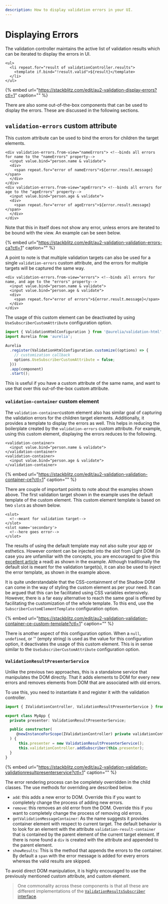 ```yaml
---
description: How to display validation errors in your UI.
---
```


# Displaying Errors

The validation controller maintains the active list of validation results which can be iterated to display the errors in UI.

```markup
<ul>
  <li repeat.for="result of validationController.results">
    <template if.bind="!result.valid">${result}</template>
  </li>
</ul>
```

{% embed url="https://stackblitz.com/edit/au2-validation-display-errors?ctl=1" caption="" %}

There are also some out-of-the-box components that can be used to display the errors. These are discussed in the following sections.

## `validation-errors` custom attribute

This custom attribute can be used to bind the errors for children the target elements.

```markup
<div validation-errors.from-view="nameErrors"> <!--binds all errors for name to the "nameErrors" property-->
  <input value.bind="person.name & validate">
  <div>
    <span repeat.for="error of nameErrors">${error.result.message}</span>
  </div>
</div>
<div validation-errors.from-view="ageErrors"> <!--binds all errors for age to the "ageErrors" property-->
  <input value.bind="person.age & validate">
  <div>
    <span repeat.for="error of ageErrors">${error.result.message}</span>
  </div>
</div>
```

Note that this in itself does not show any error, unless errors are iterated to be bound with the view. An example can be seen below.

{% embed url="https://stackblitz.com/edit/au2-validation-validation-errors-ca?ctl=1" caption="" %}

A point to note is that multiple validation targets can also be used for a single `validation-errors` custom attribute, and the errors for multiple targets will be captured the same way.

```markup
<div validation-errors.from-view="errors"> <!--binds all errors for name, and age to the "errors" property-->
  <input value.bind="person.name & validate">
  <input value.bind="person.age & validate">
  <div>
    <span repeat.for="error of errors">${error.result.message}</span>
  </div>
</div>
```

The usage of this custom element can be deactivated by using `UseSubscriberCustomAttribute` configuration option.

```typescript
import { ValidationHtmlConfiguration } from '@aurelia/validation-html';
import Aurelia from 'aurelia';

Aurelia
  .register(ValidationHtmlConfiguration.customize((options) => {
    // customization callback
    options.UseSubscriberCustomAttribute = false;
  }))
  .app(component)
  .start();
```

This is useful if you have a custom attribute of the same name, and want to use that over this out-of-the-box custom attribute.

### `validation-container` custom element

The `validation-container`custom element also has similar goal of capturing the validation errors for the children target elements. Additionally, it provides a template to display the errors as well. This helps in reducing the boilerplate created by the `validation-errors` custom attribute. For example, using this custom element, displaying the errors reduces to the following.

```markup
<validation-container>
  <input value.bind="person.name & validate">
</validation-container>
<validation-container>
  <input value.bind="person.age & validate">
</validation-container>
```

{% embed url="https://stackblitz.com/edit/au2-validation-validation-container-ce?ctl=1" caption="" %}

There are couple of important points to note about the examples shown above. The first validation target shown in the example uses the default template of the custom element. This custom element template is based on two `slot`s as shown below.

```markup
<slot>
  <!--meant for validation target-->
</slot>
<slot name='secondary'>
  <!--here goes error-->
</slot>
```

The results of using the default template may not also suite your app or esthetics. However content can be injected into the slot from Light DOM \(in case you are unfamiliar with the concepts, you are encouraged to give this [excellent article](https://developers.google.com/web/fundamentals/web-components/shadowdom#styling) a read\) as shown in the example. Although traditionally the default slot is meant for the validation target\(s\), it can also be used to inject the error template, as shown in the example above.

It is quite understandable that the CSS-containment of the Shadow DOM can come in the way of styling the custom element as per your need. It can be argued that this can be facilitated using CSS variables extensively. However, there is a far easy alternative to reach the same goal is offered by facilitating the customization of the whole template. To this end, use the `SubscriberCustomElementTemplate` configuration option.

{% embed url="https://stackblitz.com/edit/au2-validation-validation-container-ce-custom-template?ctl=1" caption="" %}

There is another aspect of this configuration option. When a `null`, `undefined`, or '' \(empty string\) is used as the value for this configuration option, it deactivates the usage of this custom element. This is in sense similar to the `UseSubscriberCustomAttribute` configuration option.

### `ValidationResultPresenterService`

Unlike the previous two approaches, this is a standalone service that manipulates the DOM directly. That it adds elements to DOM for every new errors and removes elements from DOM that are associated with old errors.

To use this, you need to instantiate it and register it with the validation controller.

```typescript
import { IValidationController, ValidationResultPresenterService } from '@aurelia/validation';

export class MyApp {
  private presenter: ValidationResultPresenterService;

  public constructor(
     @newInstanceForScope(IValidationController) private validationController: IValidationController,
  ) {
      this.presenter = new ValidationResultPresenterService();
      this.validationController.addSubscriber(this.presenter);
  }
}
```

{% embed url="https://stackblitz.com/edit/au2-validation-validation-validationresultpresenterservice?ctl=1" caption="" %}

The error rendering process can be completely overridden in the child classes. The use methods for overriding are described below.

* `add`: this adds a new error to DOM. Override this if you want to completely change the process of adding new errors.
* `remove`: this removes an old error from the DOM. Override this if you want to completely change the process of removing old errors.
* `getValidationMessageContainer`: As the name suggests it provides container element with respect to current target. The default behavior is to look for an element with the attribute `validation-result-container` that is contained by the parent element of the current target element. If there is none found a `div` is created with the attribute and appended to the parent element.
* `showResults`: This is the method that appends the errors to the container. By default a `span` with the error message is added for every errors whereas the valid results are skipped.

To avoid direct DOM manipulation, it is highly encouraged to use the previously mentioned custom attribute, and custom element.

> One commonality across these components is that all these are different implementations of the [`ValidationResultsSubscriber` interface](validation-controller.md#addSubscriber-and-removeSubscriber).
